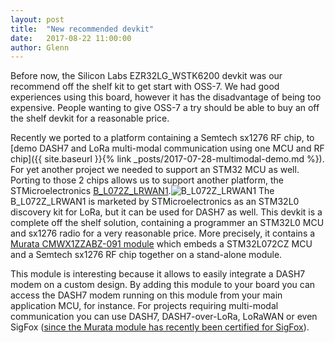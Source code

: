 ```yaml
---
layout: post
title:  "New recommended devkit"
date:   2017-08-22 11:00:00
author: Glenn
---
```


Before now, the Silicon Labs EZR32LG_WSTK6200 devkit was our recommend off the shelf kit to get start with OSS-7.
We had good experiences using this board, however it has the disadvantage of being too expensive. People wanting to give OSS-7
a try should be able to buy an off the shelf devkit for a reasonable price.

Recently we ported to a platform containing a Semtech sx1276 RF chip, to [demo DASH7 and LoRa multi-modal communication using one MCU and RF chip]({{ site.baseurl }}{% link _posts/2017-07-28-multimodal-demo.md %}). For yet another project we needed to support an STM32 MCU as well.
Porting to those 2 chips allows us to support another platform, the STMicroelectronics [B_L072Z_LRWAN1](http://www.st.com/content/st_com/en/products/evaluation-tools/product-evaluation-tools/mcu-eval-tools/stm32-mcu-eval-tools/stm32-mcu-discovery-kits/b-l072z-lrwan1.html).![B_L072Z_LRWAN1](https://i0.wp.com/blog.st.com/wp-content/uploads/RS7569_B_L072Z_side_antenna.jpg)
The B_L072Z_LRWAN1 is marketed by STMicroelectronics as an STM32L0 discovery kit for LoRa, but it can be used for DASH7 as well.
This devkit is a complete off the shelf solution, containing a programmer an STM32L0 MCU and sx1276 radio for a very reasonable price.
More precisely, it contains a [Murata CMWX1ZZABZ-091 module](http://wireless.murata.com/eng/products/rf-modules-1/lpwa/type-abz.html) which embeds a STM32L072CZ MCU and a Semtech sx1276 RF chip together on a stand-alone module.

This module is interesting because it allows to easily integrate a DASH7 modem on a custom design. By adding this module to your board you can access the DASH7 modem running on this module from your main application MCU, for instance.
For projects requiring multi-modal communication you can use DASH7, DASH7-over-LoRa, LoRaWAN or even SigFox ([since the Murata module has recently been certified for SigFox](http://www.murata.com/about/newsroom/news/product/frontend/2017/0718)).
